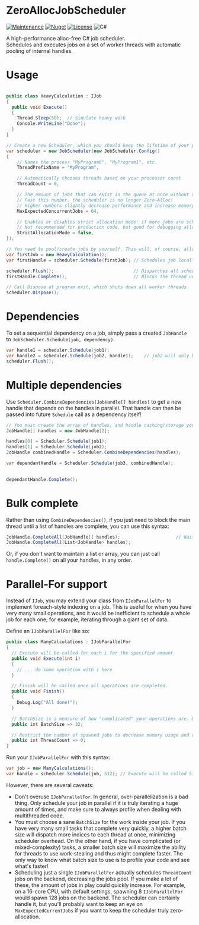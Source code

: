# ZeroAllocJobScheduler
[![Maintenance](https://img.shields.io/badge/Maintained%3F-yes-green.svg?style=for-the-badge)](https://GitHub.com/Naereen/StrapDown.js/graphs/commit-activity)
[![Nuget](https://img.shields.io/nuget/v/ZeroAllocJobScheduler?style=for-the-badge)](https://www.nuget.org/packages/ZeroAllocJobScheduler/)
[![License](https://img.shields.io/badge/License-Apache_2.0-blue.svg?style=for-the-badge)](https://opensource.org/licenses/Apache-2.0)
![C#](https://img.shields.io/badge/c%23-%23239120.svg?style=for-the-badge&logo=c-sharp&logoColor=white)

A high-performance alloc-free C# job scheduler.  
Schedules and executes jobs on a set of worker threads with automatic pooling of internal handles.

# Usage

```csharp

public class HeavyCalculation : IJob
{
  public void Execute()
  {
    Thread.Sleep(50);  // Simulate heavy work
    Console.WriteLine("Done");
  }
}

// Create a new Scheduler, which you should keep the lifetime of your program. This is the only API call that will allocate or generate garbage.
var scheduler = new JobScheduler(new JobScheduler.Config()
{
    // Names the process "MyProgram0", "MyProgram1", etc.
    ThreadPrefixName = "MyProgram",

    // Automatically chooses threads based on your processor count
    ThreadCount = 0,

    // The amount of jobs that can exist in the queue at once without the scheduler spontaneously allocating and generating garbage.
    // Past this number, the scheduler is no longer Zero-Alloc!
    // Higher numbers slightly decrease performance and increase memory consumption, so keep this on the lowest possible end for your application.
    MaxExpectedConcurrentJobs = 64,

    // Enables or disables strict allocation mode: if more jobs are scheduled at once than MaxExpectedConcurrentJobs, it throws an error.
    // Not recommended for production code, but good for debugging allocation issues.
    StrictAllocationMode = false,
});

// You need to pool/create jobs by yourself. This will, of course, allocate, so cache and reuse the jobs.
var firstJob = new HeavyCalculation();  
var firstHandle = scheduler.Schedule(firstJob); // Schedules job locally

scheduler.Flush();                              // Dispatches all scheduled jobs to the worker threads
firstHandle.Complete();                         // Blocks the thread until the job is complete.

// Call Dispose at program exit, which shuts down all worker threads
scheduler.Dispose();                
```

# Dependencies

To set a sequential dependency on a job, simply pass a created `JobHandle` to `JobScheduler.Schedule(job, dependency)`.

```csharp
var handle1 = scheduler.Schedule(job1);
var handle2 = scheduler.Schedule(job2, handle1);    // job2 will only begin execution once job1 is complete!
scheduler.Flush();
```

# Multiple dependencies

Use `Scheduler.CombineDependencies(JobHandle[] handles)` to get a new handle that depends on the handles in parallel. That handle can then be passed into future `Schedule` call as a dependency itself!

```csharp
// You must create the array of handles, and handle caching/storage yourself.
JobHandle[] handles = new JobHandle[2];

handles[0] = Scheduler.Schedule(job1);
handles[1] = Scheduler.Schedule(job2);
JobHandle combinedHandle = Scheduler.CombineDependencies(handles);          // Combines all handles into the array into one

var dependantHandle = Scheduler.Schedule(job3, combinedHandle);             // job3 now depends on job1 and job2.
                                                                            // job1 and job2 can Complete() in parallel, but job3 can only run once both are complete.

dependantHandle.Complete();                                                 // Blocks the main thread until all three tasks are complete.
```


# Bulk complete

Rather than using `CombineDependencies()`, if you just need to block the main thread until a list of handles are complete, you can use this syntax:

```csharp
JobHandle.CompleteAll(JobHandle[] handles);                     // Waits for all JobHandles to finish, and blocks the main thread until they each complete (in any order)
JobHandle.CompleteAll(List<JobHandle> handles);
```

Or, if you don't want to maintain a list or array, you can just call `handle.Complete()` on all your handles, in any order.


# Parallel-For support

Instead of `IJob`, you may extend your class from `IJobParallelFor` to implement foreach-style indexing on a job. This is useful for when you have very many small operations, and it would be inefficient to schedule a whole job for each one; for example, iterating through a giant set of data.

Define an `IJobParallelFor` like so:

```csharp
public class ManyCalculations : IJobParallelFor
{
  // Execute will be called for each i for the specified amount
  public void Execute(int i)
  {
    // ... do some operation with i here
  }

  // Finish will be called once all operations are completed.
  public void Finish()
  {
    Debug.Log("All done!");
  }

  // BatchSize is a measure of how "complicated" your operations are. Detailed below.
  public int BatchSize => 32;

  // Restrict the number of spawned jobs to decrease memory usage and overhead. Keep this at 0 to use the Scheduler's number of active threads (recommended).
  public int ThreadCount => 0;
}

```

Run your `IJobParallelFor` with this syntax:


```csharp
var job = new ManyCalculations();
var handle = scheduler.Schedule(job, 512); // Execute will be called 512 times


```

However, there are several caveats:

* Don't overuse `IJobParallelFor`. In general, over-parallelization is a bad thing. Only schedule your job in parallel if it is truly iterating a huge amount of times, and make sure to always profile when dealing with multithreaded code.
* You must choose a sane `BatchSize` for the work inside your job. If you have very many small tasks that complete very quickly, a higher batch size will dispatch more indices to each thread at once, minimizing scheduler overhead. On the other hand, if you have complicated (or mixed-complexity) tasks, a smaller batch size will maximize the ability for threads to use work-stealing and thus might complete faster. The only way to know what batch size to use is to profile your code and see what's faster!
* Scheduling just a single `IJobParallelFor` actually schedules `ThreadCount` jobs on the backend, decreasing the jobs pool. If you make a lot of these, the amount of jobs in play could quickly increase. For example, on a 16-core CPU, with default settings, spawning 8 `IJobParallelFor` would spawn 128 jobs on the backend. The scheduler can certainly handle it, but you'll probably want to keep an eye on `MaxExpectedCurrentJobs` if you want to keep the scheduler truly zero-allocation.
